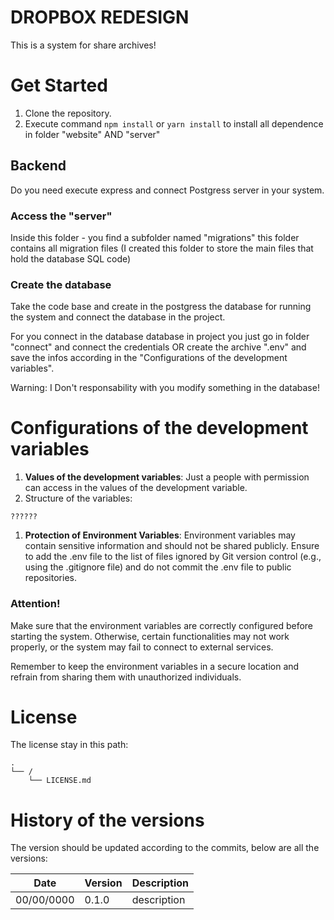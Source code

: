 # DROPBOX REDESIGN

This is a system for share archives!

# Get Started


1. Clone the repository.
2. Execute command `npm install` or `yarn install` to install all dependence in folder "website" AND "server"

## Backend

Do you need execute express and connect Postgress server in your system.

### Access the "server"
Inside this folder  - you find a subfolder named "migrations" this folder contains all migration files (I created this folder to store the main files that hold the database SQL code)

### Create the database
Take the code base and create in the postgress the database for running the system and connect the database in the project.

For you connect in the database database in project you just go in folder "connect" and connect the credentials OR create the archive ".env" and save the infos according in the "Configurations of the development variables". 

Warning: I Don't responsability with you modify something in the database!


# Configurations of the development variables


1. **Values of the development variables**: Just a people with permission can access in the values of the development variable.
2. Structure of the variables:

```
??????

```

1. **Protection of Environment Variables**:
Environment variables may contain sensitive information and should not be shared publicly. Ensure to add the .env file to the list of files ignored by Git version control (e.g., using the .gitignore file) and do not commit the .env file to public repositories.

### **Attention!**

Make sure that the environment variables are correctly configured before starting the system. Otherwise, certain functionalities may not work properly, or the system may fail to connect to external services.

Remember to keep the environment variables in a secure location and refrain from sharing them with unauthorized individuals.

# License

The license stay in this path:

```
.
└── /
    └── LICENSE.md
```

# History of the versions

The version should be updated according to the commits, below are all the versions:

| Date | Version | Description |
| --- | --- | --- |
| 00/00/0000 | 0.1.0 | description |
